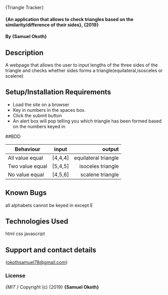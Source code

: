 {Triangle Tracker}

#### {An application that allows to check triangles based on the similarity/difference of their sides}, {2019}

#### By **{Samuel Okoth}**

##  Description

A webpage that allows the user to input lengths of the three sides of the triangle and checks whether sides forms a triangle(equilateral,isosceles or scalene)

##  Setup/Installation Requirements

-   Load the site on a browser
-   Key in  numbers in the spaces  box.
-   Click the submit button
-   An alert box will pop telling you which triangle has been formed based on the numbers keyed in

##BDD

Behaviour          |    input           |        output
   --------------------|:------------------:|--------------------:
    All value equal    |  [4,4,4]           | equilateral triangle
    Two value equal    |  [5,4,5]           | isoceles triangle
    No value equal     |  [4,5,6]           | scalene triangle



##  Known Bugs

all alphabets cannot be keyed in except E

## Technologies Used
html
css
javascript

## Support and contact details

{okothsamuel78@gmail.com}

### License

_{MIT }_
Copyright (c) {2019} **{Samuel Okoth}**
